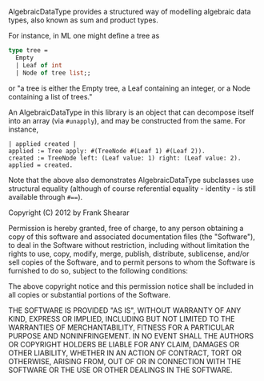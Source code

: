 AlgebraicDataType provides a structured way of modelling algebraic data types, also known as sum and product types.

For instance, in ML one might define a tree as
````ml
type tree =
  Empty
  | Leaf of int
  | Node of tree list;;
````
or "a tree is either the Empty tree, a Leaf containing an integer, or a Node containing a list of trees."

An AlgebraicDataType in this library is an object that can decompose itself into an array (via `#unapply`), and may be constructed from the same. For instance,
````smalltalk
| applied created |
applied := Tree apply: #(TreeNode #(Leaf 1) #(Leaf 2)).
created := TreeNode left: (Leaf value: 1) right: (Leaf value: 2).
applied = created.
````
Note that the above also demonstrates AlgebraicDataType subclasses use structural equality (although of course referential equality - identity - is still available through `#==`).

Copyright (C) 2012 by Frank Shearar

Permission is hereby granted, free of charge, to any person obtaining a copy of this software and associated documentation files (the "Software"), to deal in the Software without restriction, including without limitation the rights to use, copy, modify, merge, publish, distribute, sublicense, and/or sell copies of the Software, and to permit persons to whom the Software is furnished to do so, subject to the following conditions:

The above copyright notice and this permission notice shall be included in all copies or substantial portions of the Software.

THE SOFTWARE IS PROVIDED "AS IS", WITHOUT WARRANTY OF ANY KIND, EXPRESS OR IMPLIED, INCLUDING BUT NOT LIMITED TO THE WARRANTIES OF MERCHANTABILITY, FITNESS FOR A PARTICULAR PURPOSE AND NONINFRINGEMENT. IN NO EVENT SHALL THE AUTHORS OR COPYRIGHT HOLDERS BE LIABLE FOR ANY CLAIM, DAMAGES OR OTHER LIABILITY, WHETHER IN AN ACTION OF CONTRACT, TORT OR OTHERWISE, ARISING FROM, OUT OF OR IN CONNECTION WITH THE SOFTWARE OR THE USE OR OTHER DEALINGS IN THE SOFTWARE.

